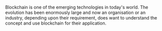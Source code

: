 Blockchain is one of the emerging technologies in today's world. The evolution has been enormously large and now an organisation or an industry, depending upon their requirement, does want to understand the concept and use blockchain for their application.

